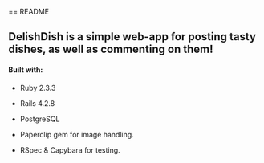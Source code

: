 == README

## DelishDish is a simple web-app for posting tasty dishes, as well as commenting on them!

#### Built with:

* Ruby 2.3.3

* Rails 4.2.8

* PostgreSQL

* Paperclip gem for image handling.

* RSpec & Capybara for testing.
